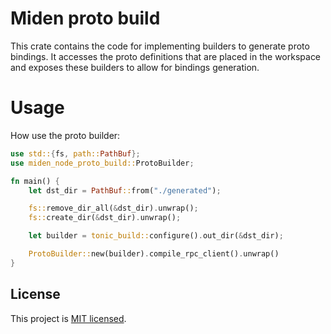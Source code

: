 # Miden proto build

This crate contains the code for implementing builders to generate proto bindings. It accesses the proto definitions that are placed in the workspace and exposes these builders to allow for bindings generation.

# Usage
How use the proto builder:

```rust
use std::{fs, path::PathBuf};
use miden_node_proto_build::ProtoBuilder;

fn main() {
    let dst_dir = PathBuf::from("./generated");

    fs::remove_dir_all(&dst_dir).unwrap();
    fs::create_dir(&dst_dir).unwrap();

    let builder = tonic_build::configure().out_dir(&dst_dir);

    ProtoBuilder::new(builder).compile_rpc_client().unwrap()
}
```

## License
This project is [MIT licensed](../../LICENSE).
